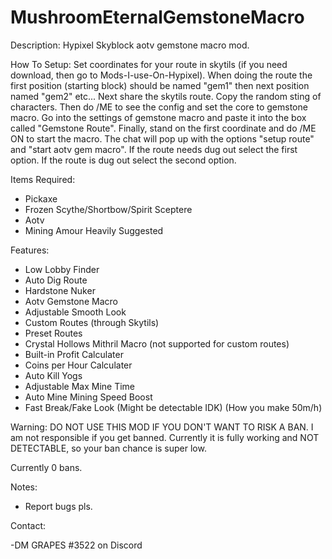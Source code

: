 # MushroomEternalGemstoneMacro

Description: Hypixel Skyblock aotv gemstone macro mod. 

How To Setup: Set coordinates for your route in skytils (if you need download, then go to Mods-I-use-On-Hypixel). When doing the route the first position (starting block) should be named "gem1" then next position named "gem2" etc... Next share the skytils route. Copy the random sting of characters. Then do /ME to see the config and set the core to gemstone macro. Go into the settings of gemstone macro and paste it into the box called "Gemstone Route". Finally, stand on the first coordinate and do /ME ON to start the macro. The chat will pop up with the options "setup route" and "start aotv gem macro". If the route needs dug out select the first option. If the route is dug out select the second option.

Items Required: 

- Pickaxe
- Frozen Scythe/Shortbow/Spirit Sceptere
- Aotv
- Mining Amour Heavily Suggested

Features:

- Low Lobby Finder
- Auto Dig Route
- Hardstone Nuker
- Aotv Gemstone Macro
- Adjustable Smooth Look
- Custom Routes (through Skytils)
- Preset Routes
- Crystal Hollows Mithril Macro (not supported for custom routes)
- Built-in Profit Calculater
- Coins per Hour Calculater
- Auto Kill Yogs
- Adjustable Max Mine Time
- Auto Mine Mining Speed Boost
- Fast Break/Fake Look (Might be detectable IDK) (How you make 50m/h)

Warning: DO NOT USE THIS MOD IF YOU DON'T WANT TO RISK A BAN. I am not responsible if you get banned. Currently it is fully working and NOT DETECTABLE, so your ban chance is super low.

Currently 0 bans.

Notes: 

- Report bugs pls. 

Contact:

-DM GRAPES #3522 on Discord
